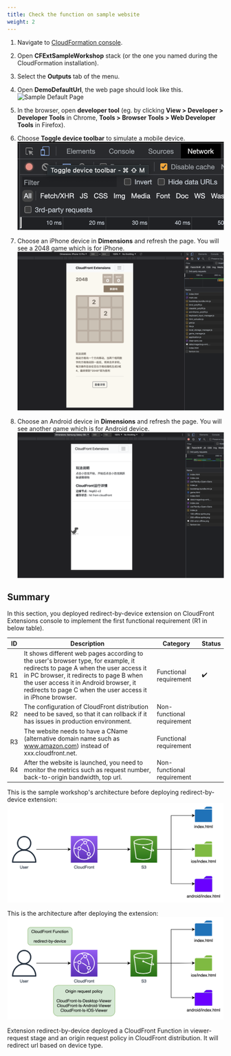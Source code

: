 ```yaml
---
title: Check the function on sample website
weight: 2
---
```



1. Navigate to [CloudFormation console](https://console.aws.amazon.com/cloudformation/home?region=us-east-1#/stacks).
2. Open **CFExtSampleWorkshop** stack (or the one you named during the CloudFormation installation).
3. Select the **Outputs** tab of the menu.
4. Open **DemoDefaultUrl**, the web page should look like this. 
  ![Sample Default Page](../../images/sample_default_page.png)

5. In the browser, open **developer tool** (eg. by clicking **View > Developer > Developer Tools** in Chrome, **Tools > Browser Tools > Web Developer Tools** in Firefox).

6. Choose **Toggle device toolbar** to simulate a mobile device.
  ![Toggle Device Toolbar](../../images/toggle_device.png)

7. Choose an iPhone device in **Dimensions** and refresh the page. You will see a 2048 game which is for iPhone.
  ![iPhone Web Page](../../images/iphone_game.png)

8. Choose an Android device in **Dimensions** and refresh the page. You will see another game which is for Android device.
  ![Android Web Page](../../images/android_game.png)
 

## Summary

In this section, you deployed redirect-by-device extension on CloudFront Extensions console to implement the first functional requirement (R1 in below table).

| ID | Description  | Category                   | Status |
|----|------------------------------------------------------------------------------------------------------------------------------------------------------------------------------------------------------------------------------------------------------------------------------------|----------------------------|--------|
| R1 | It shows different web pages according to the user's browser type, for example, it redirects to page A when the user access it in PC browser, it redirects to page B when the user access it in Android browser, it redirects to page C when the user access it in iPhone browser. | Functional requirement     |    :heavy_check_mark:    |
| R2 | The configuration of CloudFront distribution need to be saved, so that it can rollback if it has issues in production environment.                                         | Non-functional requirement     |        |
| R3 |      The website needs to have a CName (alternative domain name such as www.amazon.com) instead of xxx.cloudfront.net.                                                                                                                                          | Functional requirement |        |
| R4 | After the website is launched, you need to monitor the metrics such as request number, back-to-origin bandwidth, top url.           | Non-functional requirement |        |

This is the sample workshop's architecture before deploying redirect-by-device extension:
![Before Arch](../../images/sample_arch.png)

This is the architecture after deploying the extension:
![After Arch](../../images/sample_arch_after.png)

Extension redirect-by-device deployed a CloudFront Function in viewer-request stage and an origin request policy in CloudFront distribution. It will redirect url based on device type.

